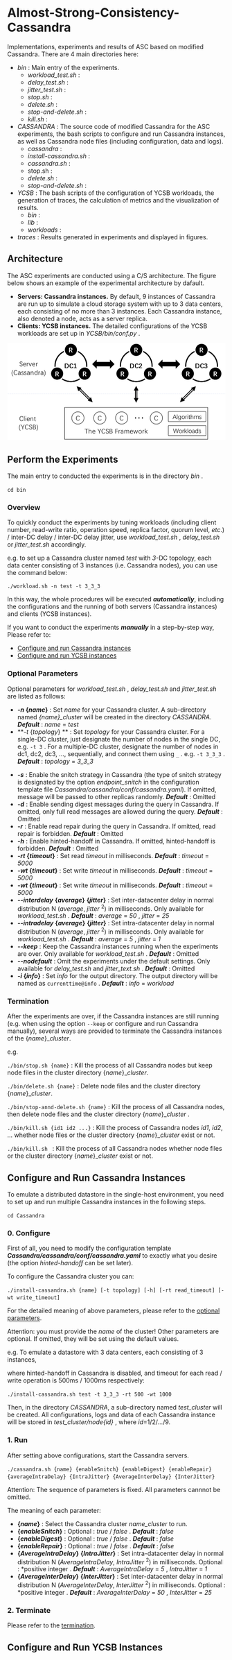 # Almost-Strong-Consistency-Cassandra

Implementations, experiments and results of ASC based on modified Cassandra. There are 4 main directories here:

* *bin* : Main entry of the experiments. 
  * *workload_test.sh* : 
  * *delay_test.sh* : 
  * *jitter_test.sh* : 
  * *stop.sh* :
  * *delete.sh* :
  * *stop-and-delete.sh* :
  * *kill.sh* :
* *CASSANDRA* : The source code of modified Cassandra for the ASC experiments, the bash scripts to configure and run Cassandra instances, as well as Cassandra node files (including configuration, data and logs). 
  * *cassandra* :
  * *install-cassandra.sh* :
  * *cassandra.sh* :
  * stop.sh :
  * *delete.sh* :
  * *stop-and-delete.sh* :
* *YCSB* : The bash scripts of the configuration of YCSB workloads, the generation of traces, the calculation of metrics and the visualization of results. 
  * *bin* :
  * *lib* :
  * *workloads* :
* *traces* : Results generated in experiments and displayed in figures. 



## Architecture

The ASC experiments are conducted using a C/S architecture. The figure below shows an example of the experimental architecture by dafault. 

* **Servers: Cassandra instances.** By default, 9 instances of Cassandra are run up to simulate a cloud storage system with up to 3 data centers, each consisting of no more than 3 instances. Each Cassandra instance, also denoted a node, acts as a server replica. 
* **Clients: YCSB instances.** The detailed configurations of the YCSB workloads are set up in *YCSB/bin/conf.py* . 

![](https://github.com/Lingzhi-Ouyang/Almost-Strong-Consistency-Cassandra/blob/master/experiment/architecture.png)



## Perform the Experiments

The main entry to conducted the experiments is in the directory *bin* .

`cd bin`



### Overview

To quickly conduct the experiments by tuning workloads (including client number, read-write ratio, operation speed, replica factor, quorum level, *etc*.) / inter-DC delay / inter-DC delay jitter, use *workload_test.sh* , *delay_test.sh* or *jitter_test.sh* accordingly. 

e.g. to set up a Cassandra cluster named *test* with *3*-DC topology, each data center consisting of 3 instances (i.e. Cassandra nodes), you can use the command below:

```shell
./workload.sh -n test -t 3_3_3
```

In this way, the whole procedures will be executed ***automatically***, including the configurations and the running of both servers (Cassandra instances) and clients (YCSB instances). 

If you want to conduct the experiments ***manually*** in a step-by-step way, Please refer to:  

- [Configure and run Cassandra instances](#cassandra)
- [Configure and run YCSB instances](#ycsb)



### <span id="parameter"> Optional Parameters </span>

Optional parameters for *workload_test.sh* , *delay_test.sh* and *jitter_test.sh* are listed as follows: 

- **-*n* {*name*}** : Set *name* for your Cassandra cluster. A sub-directory named *{name}_cluster* will be created in the directory *CASSANDRA*. ***Default*** : *name* = *test* 
- **-*t*  {*topology*} ** : Set *topology* for your Cassandra cluster. For a single-DC cluster, just designate the number of nodes in the single DC, e.g. `-t 3` . For a multiple-DC cluster, designate the number of nodes in dc1, dc2, dc3, …, sequentially, and connect them using `_` . e.g. `-t 3_3_3` .  ***Default*** : *topology* = *3_3_3* 

* **-*s*** : Enable the snitch strategy in Cassandra (the type of snitch strategy is designated by the option *endpoint_snitch* in the configuration template file *Cassandra/cassandra/conf/cassandra.yaml*). If omitted, message will be passed to other replicas randomly. ***Default*** : Omitted
* **-*d*** : Enable sending digest messages during the query in Cassandra. If omitted, only full read messages are allowed during the query. ***Default*** : Omitted
* **-*r***  : Enable read repair during the query in Cassandra. If omitted, read repair is forbidden. ***Default*** : Omitted
* **-*h***  : Enable hinted-handoff in Cassandra. If omitted, hinted-handoff is forbidden. ***Default*** : Omitted
* **-*rt* {*timeout*}** : Set read *timeout* in milliseconds. ***Default*** : *timeout* = *5000* 
* **-*wt* {*timeout*}** : Set write *timeout* in milliseconds. ***Default*** : *timeout* = *5000* 
* **-*wt* {*timeout*}** : Set write *timeout* in milliseconds. ***Default*** : *timeout* = *5000* 
* **-*-interdelay*** **{*average*}** **{*jitter*}** : Set inter-datacenter delay in normal distribution N (*average*, *jitter* <sup>2</sup>) in milliseconds. Only available for *workload_test.sh* .  ***Default*** : *average* = *50* ,  *jitter* = *25* 
* **-*-intradelay*** **{*average*}** **{*jitter*}** : Set intra-datacenter delay in normal distribution N (*average*, *jitter* <sup>2</sup>) in milliseconds. Only available for *workload_test.sh* .  ***Default*** : *average* = *5* ,  *jitter* = *1* 
* **-*-keep***  : Keep the Cassandra instances running when the experiments are over. Only available for *workload_test.sh* . ***Default*** : Omitted
* **-*-nodefault***  : Omit the experiments under the default settings. Only available for *delay_test.sh* and *jitter_text.sh* . ***Default*** : Omitted
* **-*i* {*info*}** : Set *info* for the output directory. The output directory will be named as `currenttime@info` . ***Default*** : *info* = *workload* 



### <span id="termination"> Termination </span>

After the experiments are over, if the Cassandra instances are still running (e.g. when using the option `--keep` or configure and run Cassandra manually), several ways are provided to terminate the Cassandra instances of the {*name*}_*cluster*. 

e.g.

`./bin/stop.sh {name}` : Kill the process of all Cassandra nodes but keep node files in the cluster directory   {*name*}_*cluster*. 

 `./bin/delete.sh {name}` : Delete node files and the cluster directory {*name*}_*cluster*. 

 `./bin/stop-annd-delete.sh {name}` : Kill the process of all Cassandra nodes, then delete node files and the cluster directory {*name*}_*cluster* . 

 `./bin/kill.sh {id1 id2 ...}` : Kill the process of Cassandra nodes *id1*, *id2*, ... whether node files or the cluster directory   {*name*}_*cluster* exist or not. 

 `./bin/kill.sh ` : Kill the process of all Cassandra nodes whether node files or the cluster directory   {*name*}_*cluster* exist or not. 



## <span id="cassandra"> Configure and Run Cassandra Instances </span>

To emulate a distributed datastore in the single-host environment, you need to set up and run multiple Cassandra instances in the following steps. 

`cd Cassandra`



### 0. Configure

First of all, you need to modify the configuration template ***Cassandra/cassandra/conf/cassandra.yaml*** to exactly what you desire (the option *hinted-handoff* can be set later). 



To configure the Cassandra cluster  you can:

`./install-cassandra.sh {name} [-t topology] [-h] [-rt read_timeout] [-wt write_timeout]`

For the detailed meaning of above parameters, please refer to the [optional parameters](#parameters).

Attention: you must provide the *name* of the cluster! Other parameters are optional. If omitted, they will be set using the default values.



e.g. To emulate a datastore with 3 data centers, each consisting of 3 instances,

where hinted-handoff in Cassandra is disabled, and timeout for each read / write operation is 500ms / 1000ms respectively:

`./install-cassandra.sh test -t 3_3_3 -rt 500 -wt 1000`

Then, in the directory *CASSANDRA*, a sub-directory named *test_cluster* will be created. All configurations, logs and data of each Cassandra instance will be stored in *test_cluster/node{id}* , where *id*=1/2/…/9. 



### 1. Run

After setting above configurations, start the Cassandra servers. 

`./cassandra.sh {name} {enableSnitch} {enableDigest} {enableRepair} {averageIntraDelay} {IntraJitter} {AverageInterDelay} ​{InterJitter}`

Attention: The sequence of parameters is fixed. All parameters cannnot be omitted. 



The meaning of each parameter:

* **{*name*}** : Select the Cassandra cluster *name_cluster* to run. 
* **{*enableSnitch*}** : Optional : *true* / *false* . ***Default*** : *false*
* **{*enableDigest*}** : Optional : *true* / *false* . ***Default*** : *false*
* **{*enableRepair*}** : Optional : *true* / *false* . ***Default*** : *false*
* **{*AverageIntraDelay*}** **{*IntraJitter*}** : Set intra-datacenter delay in normal distribution N (*AverageIntraDelay*, *IntraJitter* <sup>2</sup>) in milliseconds. Optional : *positive integer . ***Default*** : *AverageIntraDelay* = *5* , *IntraJitter* = *1* 
* **{*AverageInterDelay*}** **{*InterJitter*}** : Set inter-datacenter delay in normal distribution N (*AverageInterDelay*, *InterJitter* <sup>2</sup>) in milliseconds. Optional : *positive integer . ***Default*** : *AverageInterDelay* = *50* , *InterJitter* = *25* 



### 2. Terminate

Please refer to the [termination](#termination).



## <span id="ycsb"> Configure and Run YCSB Instances </span>

